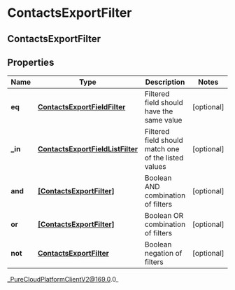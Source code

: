 # ContactsExportFilter

## ContactsExportFilter

## Properties

|Name | Type | Description | Notes|
|------------ | ------------- | ------------- | -------------|
| **eq** | [**ContactsExportFieldFilter**](ContactsExportFieldFilter) | Filtered field should have the same value | [optional] |
| **_in** | [**ContactsExportFieldListFilter**](ContactsExportFieldListFilter) | Filtered field should match one of the listed values | [optional] |
| **and** | [**[ContactsExportFilter]**]([ContactsExportFilter]) | Boolean AND combination of filters | [optional] |
| **or** | [**[ContactsExportFilter]**]([ContactsExportFilter]) | Boolean OR combination of filters | [optional] |
| **not** | [**ContactsExportFilter**](ContactsExportFilter) | Boolean negation of filters | [optional] |



_PureCloudPlatformClientV2@169.0.0_
